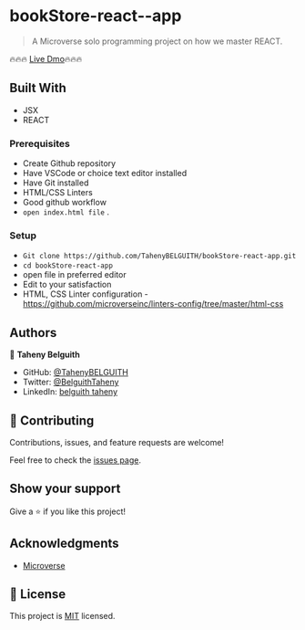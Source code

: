 # bookStore-react--app
> A Microverse solo programming project on how we master REACT.

🔥🔥🔥 [Live Dmo](https://app.netlify.com/sites/gentle-macaron-c9d55e/overview)🔥🔥🔥

## Built With

- JSX
- REACT

### Prerequisites
- Create Github repository
- Have VSCode or choice text editor installed
- Have Git installed
- HTML/CSS Linters
- Good github workflow
- `open index.html file` .
  

### Setup
- `Git clone https://github.com/TahenyBELGUITH/bookStore-react-app.git`
- `cd bookStore-react-app`
- open file in preferred editor
- Edit to your satisfaction
- HTML, CSS Linter configuration - https://github.com/microverseinc/linters-config/tree/master/html-css


## Authors
👩 **Taheny Belguith**

- GitHub: [@TahenyBELGUITH](https://github.com/TahenyBELGUITH)
- Twitter: [@BelguithTaheny](https://twitter.com/BelguithTaheny)
- LinkedIn: [belguith taheny](https://www.linkedin.com/in/belguith-taheny-47b93a162/)

## 🤝 Contributing

Contributions, issues, and feature requests are welcome!

Feel free to check the [issues page](../../issues/).

## Show your support

Give a ⭐️ if you like this project!

## Acknowledgments

- [Microverse](https://github.com/microverseinc)

## 📝 License

This project is [MIT](./MIT.md) licensed.
